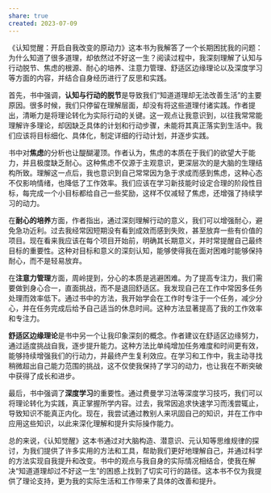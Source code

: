 ```yaml
---
share: true
created: 2023-07-09
---
```

《认知觉醒：开启自我改变的原动力》这本书为我解答了一个长期困扰我的问题：为什么知道了很多道理，却依然过不好这一生？阅读过程中，我深刻理解了认知与行动脱节、焦虑的根源、耐心的培养、注意力管理、舒适区边缘理论以及深度学习等方面的内容，并结合自身经历进行了反思和实践。

首先，书中强调，**认知与行动的脱节**是导致我们“知道道理却无法改善生活”的主要原因。很多时候，我们只停留在理解层面，却没有将这些道理付诸实践。作者提出，清晰力是将理论转化为实际行动的关键。这一观点让我意识到，以往我常常能理解许多理论，却因缺乏具体的计划和行动步骤，未能将其真正落实到生活中。我们应该将目标细化、具体化，制定详细的行动计划，并逐步实践。

书中对**焦虑**的分析也让醍醐灌顶。作者认为，焦虑的本质在于我们的欲望大于能力，并且极度缺乏耐心。这种焦虑不仅源于主观意识，更深层次的是大脑的生理结构所致。理解这一点后，我也意识到自己常常因为急于求成而感到焦虑，这种心态不仅影响情绪，也降低了工作效率。我们应该在学习新技能时设定合理的阶段性目标，每完成一个小目标都给自己一些奖励，这样不仅减轻了焦虑，还增强了持续学习的动力。

在**耐心的培养**方面，作者指出，通过深刻理解行动的意义，我们可以增强耐心，避免急功近利。过去我经常因短期没有看到成效而感到失败，甚至放弃一些有价值的项目。现在看来我应该在每个项目开始前，明确其长期意义，并时常提醒自己最终目标的重要性。这种对目标和意义的深刻认知，能够使得我在面对困难时能够保持耐心，而不是轻易放弃。

在**注意力管理**方面，周岭提到，分心的本质是逃避困难。为了提高专注力，我们需要做到身心合一，直面挑战，而不是退回舒适区。我发现自己在工作中常因多任务处理而效率低下。通过书中的方法，我开始学会在工作时专注于一个任务，减少分心，并在任务完成后给予自己适当的休息时间。这种方法显著提高了我的工作效率和专注力。

**舒适区边缘理论**是书中另一个让我印象深刻的概念。作者建议在舒适区边缘努力，通过适度挑战自我，逐步提升能力。这种方法比单纯增加任务难度和时间更有效，能够持续增强我们的行动力，并最终产生复利效应。在学习和工作中，我主动寻找稍微超出自己能力范围的挑战，这不仅使我保持了学习的动力，也让我在不断突破中获得了成长和进步。

最后，书中强调了**深度学习**的重要性。通过费曼学习法等深度学习技巧，我们可以将理论转化为实践，真正掌握所学内容。过去，我常因追求快速学习而浅尝辄止，导致知识不能真正内化。现在，我尝试通过教别人来巩固自己的知识，并在工作中应用这些知识，以此来深化理解和提升实际操作能力。

总的来说，《认知觉醒》这本书通过对大脑构造、潜意识、元认知等思维规律的探讨，为我们提供了许多实用的方法和工具，帮助我们更好地理解自己，并通过科学的方法实现自我提升和改变。书中的观点与我自身的实际情况相结合，使我在解决“知道道理却过不好这一生”的困惑上找到了切实可行的路径。这本书不仅为我提供了理论支持，更为我的实际生活和工作带来了具体的改善和提升。

